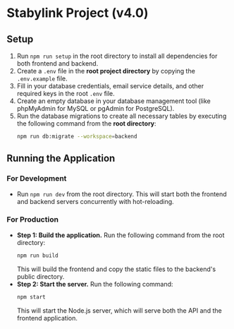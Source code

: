 # Stabylink Project (v4.0)

## Setup

1.  Run `npm run setup` in the root directory to install all dependencies for both frontend and backend.
2.  Create a `.env` file in the **root project directory** by copying the `.env.example` file.
3.  Fill in your database credentials, email service details, and other required keys in the root `.env` file.
4.  Create an empty database in your database management tool (like phpMyAdmin for MySQL or pgAdmin for PostgreSQL).
5.  Run the database migrations to create all necessary tables by executing the following command from the **root directory**:
    ```bash
    npm run db:migrate --workspace=backend
    ```

## Running the Application

### For Development
-   Run `npm run dev` from the root directory. This will start both the frontend and backend servers concurrently with hot-reloading.

### For Production
-   **Step 1: Build the application.** Run the following command from the root directory:
    ```bash
    npm run build
    ```
    This will build the frontend and copy the static files to the backend's public directory.
-   **Step 2: Start the server.** Run the following command:
    ```bash
    npm start
    ```
    This will start the Node.js server, which will serve both the API and the frontend application.